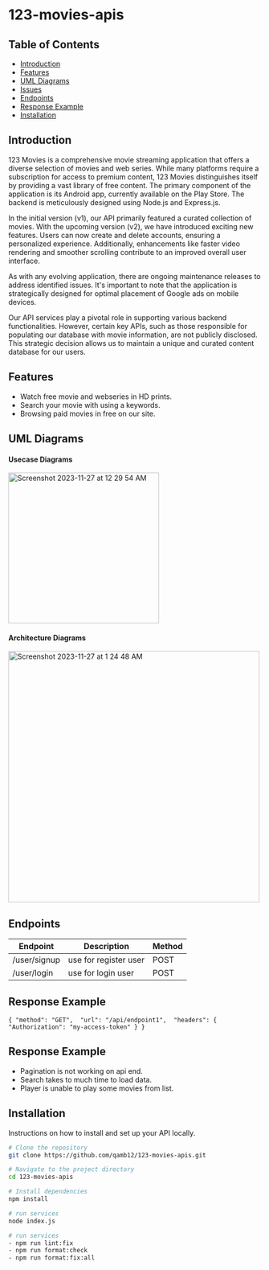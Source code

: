 # 123-movies-apis

## Table of Contents

- [Introduction](#introduction)
- [Features](#features)
- [UML Diagrams](#UML)
- [Issues](#issues)
- [Endpoints](#endpoints)
- [Response Example](#responseExample)
- [Installation](#installation)

## Introduction

123 Movies is a comprehensive movie streaming application that offers a diverse selection of movies and web series. While many platforms require a subscription for access to premium content, 123 Movies distinguishes itself by providing a vast library of free content. The primary component of the application is its Android app, currently available on the Play Store. The backend is meticulously designed using Node.js and Express.js.

In the initial version (v1), our API primarily featured a curated collection of movies. With the upcoming version (v2), we have introduced exciting new features. Users can now create and delete accounts, ensuring a personalized experience. Additionally, enhancements like faster video rendering and smoother scrolling contribute to an improved overall user interface.

As with any evolving application, there are ongoing maintenance releases to address identified issues. It's important to note that the application is strategically designed for optimal placement of Google ads on mobile devices.

Our API services play a pivotal role in supporting various backend functionalities. However, certain key APIs, such as those responsible for populating our database with movie information, are not publicly disclosed. This strategic decision allows us to maintain a unique and curated content database for our users.

## Features

- Watch free movie and webseries in HD prints.
- Search your movie with using a keywords.
- Browsing paid movies in free on our site.

## UML Diagrams

#### Usecase Diagrams
<img width="300" alt="Screenshot 2023-11-27 at 12 29 54 AM" src="https://github.com/qam12/123-movies-apis/assets/31346514/3dd88a27-b291-45a4-bb58-db11a9afa7c8">

#### Architecture Diagrams
<img width="500" alt="Screenshot 2023-11-27 at 1 24 48 AM" src="https://github.com/qam12/123-movies-apis/assets/31346514/1b4b2e68-087d-4798-bfef-f395dc753a0d">

## Endpoints

| Endpoint | Description | Method |
| --------------- | --------------- | --------------- |
| /user/signup    | use for register user    | POST |
| /user/login    | use for login user    | POST |

## Response Example

`{ "method": "GET", 
"url": "/api/endpoint1", 
"headers": { "Authorization": "my-access-token" } }`

## Response Example

- Pagination is not working on api end.
- Search takes to much time to load data.
- Player is unable to play some movies from list.

## Installation

Instructions on how to install and set up your API locally.

```bash
# Clone the repository
git clone https://github.com/qamb12/123-movies-apis.git

# Navigate to the project directory
cd 123-movies-apis

# Install dependencies
npm install

# run services
node index.js

# run services
- npm run lint:fix
- npm run format:check
- npm run format:fix:all



